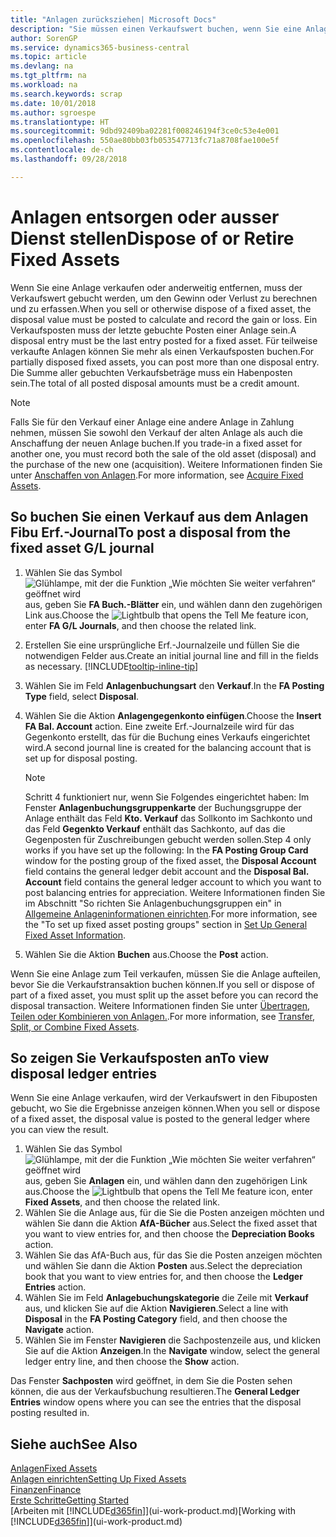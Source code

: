 ```yaml
---
title: "Anlagen zurücksziehen| Microsoft Docs"
description: "Sie müssen einen Verkaufswert buchen, wenn Sie eine Anlage verkaufen oder ausrangieren, die storniert werden sollten."
author: SorenGP
ms.service: dynamics365-business-central
ms.topic: article
ms.devlang: na
ms.tgt_pltfrm: na
ms.workload: na
ms.search.keywords: scrap
ms.date: 10/01/2018
ms.author: sgroespe
ms.translationtype: HT
ms.sourcegitcommit: 9dbd92409ba02281f008246194f3ce0c53e4e001
ms.openlocfilehash: 550ae80bb03fb053547713fc71a8708fae100e5f
ms.contentlocale: de-ch
ms.lasthandoff: 09/28/2018

---
```

# <a name="dispose-of-or-retire-fixed-assets"></a><span data-ttu-id="1ce45-103">Anlagen entsorgen oder ausser Dienst stellen</span><span class="sxs-lookup"><span data-stu-id="1ce45-103">Dispose of or Retire Fixed Assets</span></span>
<span data-ttu-id="1ce45-104">Wenn Sie eine Anlage verkaufen oder anderweitig entfernen, muss der Verkaufswert gebucht werden, um den Gewinn oder Verlust zu berechnen und zu erfassen.</span><span class="sxs-lookup"><span data-stu-id="1ce45-104">When you sell or otherwise dispose of a fixed asset, the disposal value must be posted to calculate and record the gain or loss.</span></span> <span data-ttu-id="1ce45-105">Ein Verkaufsposten muss der letzte gebuchte Posten einer Anlage sein.</span><span class="sxs-lookup"><span data-stu-id="1ce45-105">A disposal entry must be the last entry posted for a fixed asset.</span></span> <span data-ttu-id="1ce45-106">Für teilweise verkaufte Anlagen können Sie mehr als einen Verkaufsposten buchen.</span><span class="sxs-lookup"><span data-stu-id="1ce45-106">For partially disposed fixed assets, you can post more than one disposal entry.</span></span> <span data-ttu-id="1ce45-107">Die Summe aller gebuchten Verkaufsbeträge muss ein Habenposten sein.</span><span class="sxs-lookup"><span data-stu-id="1ce45-107">The total of all posted disposal amounts must be a credit amount.</span></span>  

> [!NOTE]  
>   <span data-ttu-id="1ce45-108">Falls Sie für den Verkauf einer Anlage eine andere Anlage in Zahlung nehmen, müssen Sie sowohl den Verkauf der alten Anlage als auch die Anschaffung der neuen Anlage buchen.</span><span class="sxs-lookup"><span data-stu-id="1ce45-108">If you trade-in a fixed asset for another one, you must record both the sale of the old asset (disposal) and the purchase of the new one (acquisition).</span></span> <span data-ttu-id="1ce45-109">Weitere Informationen finden Sie unter [Anschaffen von Anlagen](fa-how-acquire.md).</span><span class="sxs-lookup"><span data-stu-id="1ce45-109">For more information, see [Acquire Fixed Assets](fa-how-acquire.md).</span></span>  

## <a name="to-post-a-disposal-from-the-fixed-asset-gl-journal"></a><span data-ttu-id="1ce45-110">So buchen Sie einen Verkauf aus dem Anlagen Fibu Erf.-Journal</span><span class="sxs-lookup"><span data-stu-id="1ce45-110">To post a disposal from the fixed asset G/L journal</span></span>
1. <span data-ttu-id="1ce45-111">Wählen Sie das Symbol ![Glühlampe, mit der die Funktion „Wie möchten Sie weiter verfahren“ geöffnet wird](media/ui-search/search_small.png "Wie möchten Sie weiter verfahren?") aus, geben Sie **FA Buch.-Blätter** ein, und wählen dann den zugehörigen Link aus.</span><span class="sxs-lookup"><span data-stu-id="1ce45-111">Choose the ![Lightbulb that opens the Tell Me feature](media/ui-search/search_small.png "Tell me what you want to do") icon, enter **FA G/L Journals**, and then choose the related link.</span></span>  
2. <span data-ttu-id="1ce45-112">Erstellen Sie eine ursprüngliche Erf.-Journalzeile und füllen Sie die notwendigen Felder aus.</span><span class="sxs-lookup"><span data-stu-id="1ce45-112">Create an initial journal line and fill in the fields as necessary.</span></span> [!INCLUDE[tooltip-inline-tip](includes/tooltip-inline-tip_md.md)]  
3. <span data-ttu-id="1ce45-113">Wählen Sie im Feld **Anlagenbuchungsart** den **Verkauf**.</span><span class="sxs-lookup"><span data-stu-id="1ce45-113">In the **FA Posting Type** field, select **Disposal**.</span></span>  
4. <span data-ttu-id="1ce45-114">Wählen Sie die Aktion **Anlagengegenkonto einfügen**.</span><span class="sxs-lookup"><span data-stu-id="1ce45-114">Choose the **Insert FA Bal. Account** action.</span></span> <span data-ttu-id="1ce45-115">Eine zweite Erf.-Journalzeile wird für das Gegenkonto erstellt, das für die Buchung eines Verkaufs eingerichtet wird.</span><span class="sxs-lookup"><span data-stu-id="1ce45-115">A second journal line is created for the balancing account that is set up for disposal posting.</span></span>  

    > [!NOTE]  
    >   <span data-ttu-id="1ce45-116">Schritt 4 funktioniert nur, wenn Sie Folgendes eingerichtet haben: Im Fenster **Anlagenbuchungsgruppenkarte** der Buchungsgruppe der Anlage enthält das Feld **Kto. Verkauf** das Sollkonto im Sachkonto und das Feld **Gegenkto Verkauf** enthält das Sachkonto, auf das die Gegenposten für Zuschreibungen gebucht werden sollen.</span><span class="sxs-lookup"><span data-stu-id="1ce45-116">Step 4 only works if you have set up the following: In the **FA Posting Group Card** window for the posting group of the fixed asset, the **Disposal Account** field contains the general ledger debit account and the **Disposal Bal. Account** field contains the general ledger account to which you want to post balancing entries for appreciation.</span></span> <span data-ttu-id="1ce45-117">Weitere Informationen finden Sie im Abschnitt "So richten Sie Anlagenbuchungsgruppen ein" in [ Allgemeine Anlageninformationen einrichten](fa-how-setup-general.md).</span><span class="sxs-lookup"><span data-stu-id="1ce45-117">For more information, see the "To set up fixed asset posting groups" section in [Set Up General Fixed Asset Information](fa-how-setup-general.md).</span></span>  
5. <span data-ttu-id="1ce45-118">Wählen Sie die Aktion **Buchen** aus.</span><span class="sxs-lookup"><span data-stu-id="1ce45-118">Choose the **Post** action.</span></span>  

<span data-ttu-id="1ce45-119">Wenn Sie eine Anlage zum Teil verkaufen, müssen Sie die Anlage aufteilen, bevor Sie die Verkaufstransaktion buchen können.</span><span class="sxs-lookup"><span data-stu-id="1ce45-119">If you sell or dispose of part of a fixed asset, you must split up the asset before you can record the disposal transaction.</span></span> <span data-ttu-id="1ce45-120">Weitere Informationen finden Sie unter [Übertragen, Teilen oder Kombinieren von Anlagen.](fa-how-trans-split-combine.md).</span><span class="sxs-lookup"><span data-stu-id="1ce45-120">For more information, see [Transfer, Split, or Combine Fixed Assets](fa-how-trans-split-combine.md).</span></span>  

## <a name="to-view-disposal-ledger-entries"></a><span data-ttu-id="1ce45-121">So zeigen Sie Verkaufsposten an</span><span class="sxs-lookup"><span data-stu-id="1ce45-121">To view disposal ledger entries</span></span>
<span data-ttu-id="1ce45-122">Wenn Sie eine Anlage verkaufen, wird der Verkaufswert in den Fibuposten gebucht, wo Sie die Ergebnisse anzeigen können.</span><span class="sxs-lookup"><span data-stu-id="1ce45-122">When you sell or dispose of a fixed asset, the disposal value is posted to the general ledger where you can view the result.</span></span>  

1. <span data-ttu-id="1ce45-123">Wählen Sie das Symbol ![Glühlampe, mit der die Funktion „Wie möchten Sie weiter verfahren“ geöffnet wird](media/ui-search/search_small.png "Wie möchten Sie weiter verfahren?") aus, geben Sie **Anlagen** ein, und wählen dann den zugehörigen Link aus.</span><span class="sxs-lookup"><span data-stu-id="1ce45-123">Choose the ![Lightbulb that opens the Tell Me feature](media/ui-search/search_small.png "Tell me what you want to do") icon, enter **Fixed Assets**, and then choose the related link.</span></span>  
2. <span data-ttu-id="1ce45-124">Wählen Sie die Anlage aus, für die Sie die Posten anzeigen möchten und wählen Sie dann die Aktion **AfA-Bücher** aus.</span><span class="sxs-lookup"><span data-stu-id="1ce45-124">Select the fixed asset that you want to view entries for, and then choose the **Depreciation Books** action.</span></span>  
3. <span data-ttu-id="1ce45-125">Wählen Sie das AfA-Buch aus, für das Sie die Posten anzeigen möchten und wählen Sie dann die Aktion **Posten** aus.</span><span class="sxs-lookup"><span data-stu-id="1ce45-125">Select the depreciation book that you want to view entries for, and then choose the **Ledger Entries** action.</span></span>  
4. <span data-ttu-id="1ce45-126">Wählen Sie im Feld **Anlagebuchungskategorie** die Zeile mit **Verkauf** aus, und klicken Sie auf die Aktion **Navigieren**.</span><span class="sxs-lookup"><span data-stu-id="1ce45-126">Select a line with **Disposal** in the **FA Posting Category** field, and then choose the **Navigate** action.</span></span>  
5. <span data-ttu-id="1ce45-127">Wählen Sie im Fenster **Navigieren** die Sachpostenzeile aus, und klicken Sie auf die Aktion **Anzeigen**.</span><span class="sxs-lookup"><span data-stu-id="1ce45-127">In the **Navigate** window, select the general ledger entry line, and then choose the **Show** action.</span></span>  

<span data-ttu-id="1ce45-128">Das Fenster **Sachposten** wird geöffnet, in dem Sie die Posten sehen können, die aus der Verkaufsbuchung resultieren.</span><span class="sxs-lookup"><span data-stu-id="1ce45-128">The **General Ledger Entries** window opens where you can see the entries that the disposal posting resulted in.</span></span>  

## <a name="see-also"></a><span data-ttu-id="1ce45-129">Siehe auch</span><span class="sxs-lookup"><span data-stu-id="1ce45-129">See Also</span></span>
[<span data-ttu-id="1ce45-130">Anlagen</span><span class="sxs-lookup"><span data-stu-id="1ce45-130">Fixed Assets</span></span>](fa-manage.md)  
[<span data-ttu-id="1ce45-131">Anlagen einrichten</span><span class="sxs-lookup"><span data-stu-id="1ce45-131">Setting Up Fixed Assets</span></span>](fa-setup.md)  
[<span data-ttu-id="1ce45-132">Finanzen</span><span class="sxs-lookup"><span data-stu-id="1ce45-132">Finance</span></span>](finance.md)  
[<span data-ttu-id="1ce45-133">Erste Schritte</span><span class="sxs-lookup"><span data-stu-id="1ce45-133">Getting Started</span></span>](product-get-started.md)  
<span data-ttu-id="1ce45-134">[Arbeiten mit [!INCLUDE[d365fin](includes/d365fin_md.md)]](ui-work-product.md)</span><span class="sxs-lookup"><span data-stu-id="1ce45-134">[Working with [!INCLUDE[d365fin](includes/d365fin_md.md)]](ui-work-product.md)</span></span>

